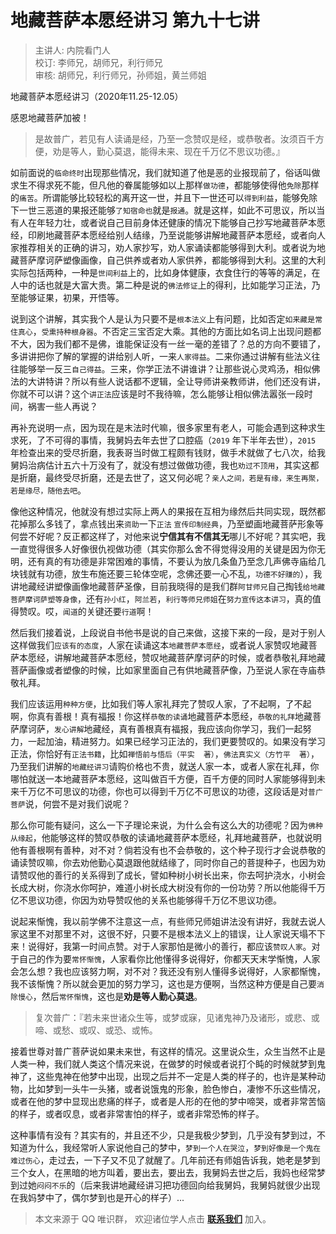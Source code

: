 # 地藏菩萨本愿经讲习 第九十七讲

> 主讲人: 内院看门人 <br />
> 校订: 李师兄，胡师兄，利行师兄 <br />
> 审核: 胡师兄，利行师兄，孙师姐，黄兰师姐 <br />

地藏菩萨本愿经讲习（2020年11.25-12.05）

感恩地藏菩萨加被！

> 是故普广，若见有人读诵是经，乃至一念赞叹是经，或恭敬者。汝须百千方便，劝是等人，勤心莫退，能得未来、现在千万亿不思议功德。』

如前面说的`临命终时`出现那些情况，我们就知道了他是恶的业报现前了，俗话叫做求生不得求死不能，但凡他的眷属能够如以上那样`做功德`，都能够使得他`免除`那样的`痛苦`。所谓能够比较轻松的离开这一世，并且下一世还可以`得到利益`，能够免除下一世三恶道的果报还能够`了知宿命也`就是`报通`。就是这样，如此不可思议，所以当有人在年轻力壮，或者说自己目前身体还健康的情况下能够自己抄写地藏菩萨本愿经，印刷地藏菩萨本愿经给别人结缘，乃至说能够讲解地藏菩萨本愿经，或者向人家推荐相关的正确的讲习，劝人家抄写，劝人家诵读都能够得到大利。或者说为地藏菩萨摩诃萨塑像画像，自己供养或者劝人家供养，都能够得到大利。这里的大利实际包括两种，一种是`世间利益`上的，比如身体健康，衣食住行的等等的满足，在人中的话也就是大富大贵。第二种是说的`佛法修证`上的得利，比如能学习正法，乃至能够证果，初果，开悟等。

说到这个讲解，其实我个人是认为只要不是`根本法义`上有问题，比如否定`如来藏是常住真心`，`受熏持种根身器`。不否定三宝否定大乘。其他的方面比如名词上出现问题都不大，因为我们都不是佛，谁能保证没有一丝一毫的差错了？总的方向不要错了，多讲讲把你了解的掌握的讲给别人听，一来`人家得益`。二来你通过讲解有些法义往往能够举一反三`自己得益`。三来，你学正法不讲谁讲？让那些说心灵鸡汤，相似佛法的大讲特讲？所以有些人说话都不逻辑，全让导师讲亲教师讲，他们还没有讲，你就不可以讲？这个`讲正法`应该是时不我待嘛，怎么能够让相似佛法嚣张一段时间，祸害一些人再说？

再补充说明一点，因为现在是末法时代嘛，很多家里有老人，可能会遇到这种求生求死，了不可得的事情，我舅妈去年去世了口腔癌（`2019` 年下半年去世），`2015` 年检查出来的受尽折磨，我表哥当时做工程颇有钱财，做手术就做了七八次，给我舅妈治病估计五六十万没有了，就没有想过做做功德，我也`劝过不顶用`，其实这都是折磨，最终受尽折磨，还是去世了，这又何必呢？`亲人之间，若是有缘，来生再聚，若是缘尽，随他去吧`。

像他这种情况，他就没有想过实际上两人的果报在互相为缘然后共同实现，既然都花掉那么多钱了，拿点钱出来`资助`一下`正法` `宣传印制经典`，乃至塑画地藏菩萨形象等何尝不好呢？反正都这样了，对他来说**宁信其有不信其无**哪儿不好呢？其实吧，我一直觉得很多人好像很仇视做功德（其实你那么舍不得觉得没用的关键是因为你无明，还有真的有功德是非常困难的事情，不要认为放几条鱼乃至念几声佛寺庙给几块钱就有功德，放生布施还要三轮体空呢，念佛还要一心不乱，`功德不好赚的`），我讲地藏经讲塑像画像地藏菩萨圣像，目前我晓得的是我们群`阿甘师兄`自己掏钱`给地藏菩萨摩诃萨塑等身像`，还有`孙小红`，`阿兰若`，`利行等师兄师姐`在`努力宣传这本讲习`，真的值得赞叹。哎，`闻道`的关键还要`行道`啊！

然后我们接着说，上段说自书他书是说的自己来做，这接下来的一段，是对于别人这样做我们`应该有的态度`，人家在读诵这本`地藏菩萨本愿经`，或者说人家赞叹地藏菩萨本愿经，讲解地藏菩萨本愿经，赞叹地藏菩萨摩诃萨的时候，或者恭敬礼拜地藏菩萨画像或者塑像的时候，比如家里面自己有供地藏菩萨像，乃至说人家在寺庙恭敬礼拜。

我们应该运用`种种方便`，比如我们等人家礼拜完了赞叹人家，了不起啊，了不起啊，你真有善根！真有福报！你这样`恭敬的读诵`地藏菩萨本愿经，`恭敬的礼拜`地藏菩萨摩诃萨，`发心讲解`地藏经，真有善根真有福报，我应该向你学习，我们一起努力，一起加油，精进努力。如果已经学习正法的，我们更要赞叹的。如果没有学习正法，你恰好有`正法书籍`，比如`禅悟前与悟后（平实  著）`，`佛法真实义（方竹平  著）`，乃至我们讲解的`地藏经讲习`请购价格也不贵，就送人家一本，或者人家在礼拜，你哪怕就送一本地藏菩萨本愿经，这叫做百千方便，百千方便的同时人家能够得到未来千万亿不可思议的功德，你也可以得到千万亿不可思议的功德，这段话是对`普广菩萨`说，何尝不是对我们说呢？

那么你可能有疑问，这么一下子理论来说，为什么会有这么大的功德呢？因为`佛种从缘起`，他能够这样的赞叹恭敬的读诵地藏菩萨本愿经，礼拜地藏菩萨，也就说明他有善根啊有善种，对不对？倘若没有也不会恭敬的，这个种子现行才会说恭敬的诵读赞叹嘛，你去劝他勤心莫退跟他就结缘了，同时你自己的菩提种子，也因为劝请赞叹他的善行的关系得到了成长，譬如种树小树长出来，你去呵护浇水，小树会长成大树，你浇水你呵护，难道小树长成大树没有你的一份功劳？所以他能得千万亿不思议功德，你因为劝导赞叹他的关系也能够得千万亿不思议功德。

说起来惭愧，我以前学佛不注意这一点，有些师兄师姐讲法没有讲好，我就去说人家这里不对那里不对，这很不好，只要不是根本法义上的错误，让人家说天塌不下来！说得好，我第一时间点赞。对于人家那怕是微小的善行，都应该`赞叹人家`。对于自己的作为要`常怀惭愧`，人家看你比他懂得多说得好，你都天天末学惭愧，人家会怎么想？我也应该努力啊，对不对？我还没有别人懂得多说得好，人家都惭愧，我不该惭愧？所以就会更加的努力学习，这也是方便啊，当然这种方便是自己要`消除慢心`，然后`常怀惭愧`，这也是**劝是等人勤心莫退**。

> 复次普广：『若未来世诸众生等，或梦或寐，见诸鬼神乃及诸形，或悲、或啼、或愁、或叹、或恐、或怖。

接着世尊对普广菩萨说如果未来世，有这样的情况。这里说众生，众生当然不止是人类一种，我们就人类这个情况来说，在做梦的时候或者说打个盹的时候就梦到鬼神了，这些鬼神在他梦中出现，出现之后并不一定是人类的样子的，也许是某种动物，比如梦到一头牛一头猪，或者说饿鬼的形象，脸色惨白，凄惨不乐这些情况，或者在他的梦中显现出悲痛的样子，或者是人形的在他的梦中啼哭，或者非常苦恼的样子，或者叹息，或者非常害怕的样子，或者非常恐怖的样子。

这种事情有没有？其实有的，并且还不少，只是我极少梦到，几乎没有梦到过，不知道为什么，我经常听人家说他自己的梦中，`梦到一个人在哭泣`，`梦到好像是一个鬼在难过伤心`，走过去，一下子又不见了就醒了。几年前还有师姐告诉我，她老是梦到三个女人，在黑暗的地方叫着，要出去，要出去，我舅妈去世之后，我妈也经常梦到过她`闷闷不乐`的（后来我讲地藏经讲习把功德回向给我舅妈，我舅妈就很少出现在我妈梦中了，偶尔梦到也是开心的样子）...

> 本文来源于 QQ 唯识群， 欢迎诸位学人点击 **[联系我们](https://mp.weixin.qq.com/s/lZCfWjmLjgNR165Tx4_bCQ)** 加入。
